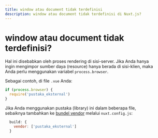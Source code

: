 ```yaml
---
title: window atau document tidak terdefinisi
description: window atau document tidak terdefinisi di Nuxt.js?
---
```


# window atau document tidak terdefinisi?

Hal ini disebabkan oleh proses rendering di sisi-server. Jika Anda hanya ingin mengimpor sumber daya (resource) hanya berada di sisi-klien, maka Anda perlu menggunakan variabel `process.browser`.

Sebagai contoh, di file `.vue` Anda:

```js
if (process.browser) {
  require('pustaka_eksternal')
}
```

Jika Anda menggunakan pustaka (library) ini dalam beberapa file, sebaiknya tambahkan ke [bundel vendor](/api/configuration-build#build-vendor) melalui `nuxt.config.js`:

```js
  build: {
    vendor: ['pustaka_eksternal']
  }
```
